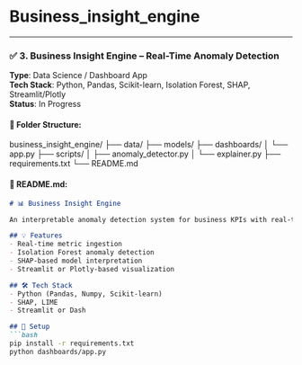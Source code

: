 # Business_insight_engine


---

### ✅ 3. **Business Insight Engine – Real-Time Anomaly Detection**  
**Type**: Data Science / Dashboard App  
**Tech Stack**: Python, Pandas, Scikit-learn, Isolation Forest, SHAP, Streamlit/Plotly  
**Status**: In Progress  

#### 📁 Folder Structure:
business_insight_engine/
├── data/
├── models/
├── dashboards/
│ └── app.py
├── scripts/
│ ├── anomaly_detector.py
│ └── explainer.py
├── requirements.txt
└── README.md



#### 📄 README.md:
```markdown
# 📊 Business Insight Engine

An interpretable anomaly detection system for business KPIs with real-time dashboards and SHAP explainability.

## 💡 Features
- Real-time metric ingestion
- Isolation Forest anomaly detection
- SHAP-based model interpretation
- Streamlit or Plotly-based visualization

## 🛠️ Tech Stack
- Python (Pandas, Numpy, Scikit-learn)
- SHAP, LIME
- Streamlit or Dash

## 🔧 Setup
```bash
pip install -r requirements.txt
python dashboards/app.py

